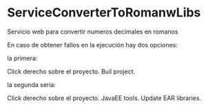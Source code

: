 # ServiceConverterToRomanwLibs
Servicio web para convertir numeros decimales en romanos



En caso de obtener fallos en la ejecución hay dos opciones:

la primera:

Click derecho sobre el proyecto.
  Buil project.
  
la segunda seria:

Click derecho sobre el proyecto.
  JavaEE tools.
    Update EAR libraries.
